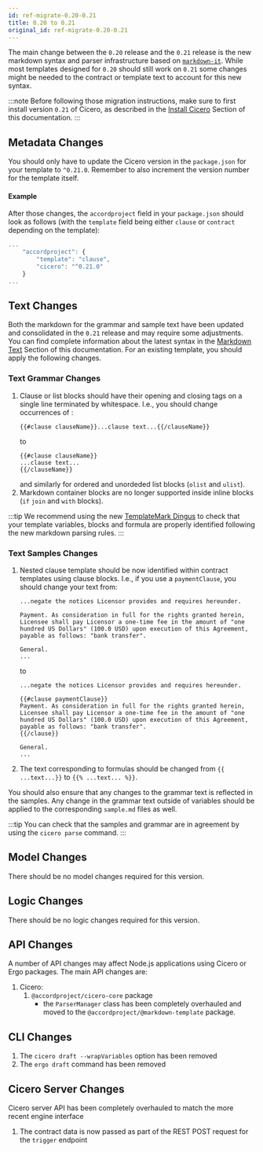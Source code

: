 ```yaml
---
id: ref-migrate-0.20-0.21
title: 0.20 to 0.21
original_id: ref-migrate-0.20-0.21
---
```


The main change between the `0.20` release and the `0.21` release is the new markdown syntax and parser infrastructure based on [`markdown-it`](https://github.com/markdown-it/markdown-it). While most templates designed for `0.20` should still work on `0.21` some changes might be needed to the contract or template text to account for this new syntax.

:::note
Before following those migration instructions, make sure to first install version `0.21` of Cicero, as described in the [Install Cicero](started-installation) Section of this documentation.
:::

## Metadata Changes

You should only have to update the Cicero version in the `package.json` for your template to `^0.21.0`. Remember to also increment the version number for the template itself.

#### Example

After those changes, the `accordproject` field in your `package.json` should look as follows (with the `template` field being either `clause` or `contract` depending on the template):
```js
...
    "accordproject": {
        "template": "clause",
        "cicero": "^0.21.0"
    }
...
```

## Text Changes

Both the markdown for the grammar and sample text have been updated and consolidated in the `0.21` release and may require some adjustments. You can find complete information about the latest syntax in the [Markdown Text](markup-preliminaries) Section of this documentation. For an existing template, you should apply the following changes.

### Text Grammar Changes

1. Clause or list blocks should have their opening and closing tags on a single line terminated by whitespace. I.e., you should change occurrences of :
   ```
   {{#clause clauseName}}...clause text...{{/clauseName}}
   ```
   to
   ```
   {{#clause clauseName}}
   ...clause text...
   {{/clauseName}}
   ```
   and similarly for ordered and unordeded list blocks (`olist` and `ulist`).
2. Markdown container blocks are no longer supported inside inline blocks (`if` `join` and `with` blocks).

:::tip
We recommend using the new [TemplateMark Dingus](https://templatemark-dingus.netlify.app) to check that your template variables, blocks and formula are properly identified following the new markdown parsing rules.
:::

### Text Samples Changes

1. Nested clause template should be now identified within contract templates using clause blocks. I.e., if you use a `paymentClause`, you should change your text from:
   ```
   ...negate the notices Licensor provides and requires hereunder.

   Payment. As consideration in full for the rights granted herein, Licensee shall pay Licensor a one-time fee in the amount of "one hundred US Dollars" (100.0 USD) upon execution of this Agreement, payable as follows: "bank transfer".

   General.
   ...
   ```
   to
   ```
   ...negate the notices Licensor provides and requires hereunder.

   {{#clause paymentClause}}
   Payment. As consideration in full for the rights granted herein, Licensee shall pay Licensor a one-time fee in the amount of "one hundred US Dollars" (100.0 USD) upon execution of this Agreement, payable as follows: "bank transfer".
   {{/clause}}

   General.
   ...
   ```
2. The text corresponding to formulas should be changed from `{{ ...text...}}` to `{{% ...text... %}}`.

You should also ensure that any changes to the grammar text is reflected in the samples. Any change in the grammar text outside of variables should be applied to the corresponding `sample.md` files as well.

:::tip
You can check that the samples and grammar are in agreement by using the `cicero parse` command.
:::

## Model Changes

There should be no model changes required for this version.

## Logic Changes

There should be no logic changes required for this version.

## API Changes

A number of API changes may affect Node.js applications using Cicero or Ergo packages. The main API changes are:
1. Cicero:
   1. `@accordproject/cicero-core` package
      - the `ParserManager` class has been completely overhauled and moved to the `@accordproject/@markdown-template` package.

## CLI Changes

1. The `cicero draft --wrapVariables` option has been removed
2. The `ergo draft` command has been removed

## Cicero Server Changes

Cicero server API has been completely overhauled to match the more recent engine interface
1. The contract data is now passed as part of the REST POST request for the `trigger` endpoint

